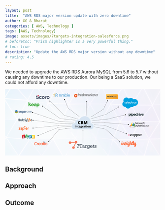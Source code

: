 ```yaml
---
layout: post
title:  "AWS RDS major version update with zero downtime"
author: GG & Bharat
categories: [ AWS, Technology ]
tags: [AWS, Technology]
image: assets/images/7targets-integration-salesforce.png
# beforetoc: "Prism highlighter is a very powerful thing."
# toc: true
description: "Update the AWS RDS major version without any dowmtime"
# rating: 4.5
---
```


We needed to upgrade the AWS RDS Aurora MySQL from 5.6 to 5.7 without causing any downtime to our production. Our being a SaaS solution, we could not afford any downtime.  

![image](../assets/images/7targets-all-integrations.png)

## Background

## Approach

## Outcome

